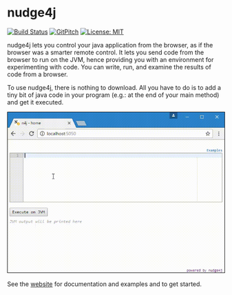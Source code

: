 nudge4j
=======

[![Build Status](https://travis-ci.org/lorenzoongithub/nudge4j.svg?branch=master)](https://travis-ci.org/lorenzoongithub/nudge4j)
[![GitPitch](https://gitpitch.com/assets/badge.svg)](https://gitpitch.com/lorenzoongithub/nudge4j/master?grs=github&t=white)
[![License: MIT](https://img.shields.io/badge/License-MIT-yellow.svg)](https://opensource.org/licenses/MIT)

nudge4j lets you control your java application from the browser, as if the browser was a smarter remote control.
It lets you send code from the browser to run on the JVM, hence providing you with an environment for experimenting with code. 
You can write, run, and examine the results of code from a browser.

To use nudge4j, there is nothing to download.
All you have to do is to add a tiny bit of java code in your program (e.g.: at the end of your main method) and get it executed.


<img src='n4j.in.action.gif' alt='nudge4j in action]' style='border:1px solid black'/>

See the <a href='https://lorenzoongithub.github.io/nudge4j/'>website</a> for documentation and examples and to get started.
